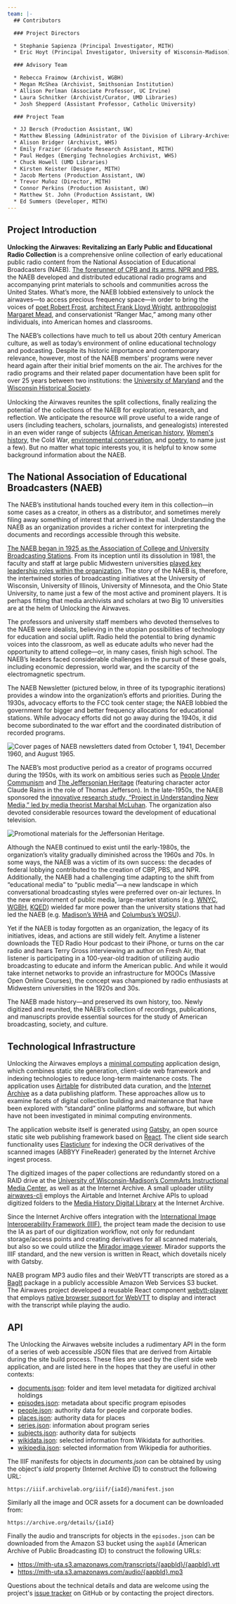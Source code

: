 ```yaml
---
team: |-
  ## Contributors

  ### Project Directors

  * Stephanie Sapienza (Principal Investigator, MITH)
  * Eric Hoyt (Principal Investigator, University of Wisconsin-Madison)

  ### Advisory Team

  * Rebecca Fraimow (Archivist, WGBH)
  * Megan McShea (Archivist, Smithsonian Institution)
  * Allison Perlman (Associate Professor, UC Irvine)
  * Laura Schnitker (Archivist/Curator, UMD Libraries)
  * Josh Shepperd (Assistant Professor, Catholic University)

  ### Project Team

  * JJ Bersch (Production Assistant, UW)
  * Matthew Blessing (Administrator of the Division of Library-Archives, WHS)
  * Alison Bridger (Archivist, WHS)
  * Emily Frazier (Graduate Research Assistant, MITH)
  * Paul Hedges (Emerging Technologies Archivist, WHS)
  * Chuck Howell (UMD Libraries)
  * Kirsten Keister (Designer, MITH)
  * Jacob Mertens (Production Assistant, UW)
  * Trevor Muñoz (Director, MITH)
  * Connor Perkins (Production Assistant, UW)
  * Matthew St. John (Production Assistant, UW)
  * Ed Summers (Developer, MITH)
---
```


## Project Introduction

**Unlocking the Airwaves: Revitalizing an Early Public and Educational Radio Collection** is a comprehensive online collection of early educational public radio content from the National Association of Educational Broadcasters (NAEB). [The forerunner of CPB and its arms, NPR and PBS](/exhibits/origins-of-the-naeb-and-educational-media/), the NAEB developed and distributed educational radio programs and accompanying print materials to schools and communities across the United States. What’s more, the NAEB lobbied extensively to unlock the airwaves—to access precious frequency space—in order to bring the voices of [poet Robert Frost](/exhibits/poetry-programming-in-the-naeb-collection/), [architect Frank Lloyd Wright](/episode/cpb-aacip-500-dn3zx76f), [anthropologist Margaret Mead](/episode/cpb-aacip-500-hx15rn7k), and conservationist “Ranger Mac,” among many other individuals, into American homes and classrooms.

The NAEB’s collections have much to tell us about 20th century American culture, as well as today’s environment of online educational technology and podcasting. Despite its historic importance and contemporary relevance, however, most of the NAEB members’ programs were never heard again after their initial brief moments on the air. The archives for the radio programs and their related paper documentation have been split for over 25 years between two institutions: the [University of Maryland](https://www.lib.umd.edu/univarchives/about-us) and the [Wisconsin Historical Society](https://www.wisconsinhistory.org).

Unlocking the Airwaves reunites the split collections, ﬁnally realizing the potential of the collections of the NAEB for exploration, research, and reflection. We anticipate the resource will prove useful to a wide range of users (including teachers, scholars, journalists, and genealogists) interested in an even wider range of subjects ([African American history](/search/?f=subject:African%20American%20History), [Women's history](/search/?f=subject:Women%27s%20History), the Cold War, [environmental conservation](/search/?f=subject:Ecology%20&%20the%20Environment), and [poetry](/exhibits/poetry-programming-in-the-naeb-collection/), to name just a few). But no matter what topic interests you, it is helpful to know some background information about the NAEB.

## The National Association of Educational Broadcasters (NAEB)

The NAEB’s institutional hands touched every item in this collection—in some cases as a creator, in others as a distributor, and sometimes merely filing away something of interest that arrived in the mail. Understanding the NAEB as an organization provides a richer context for interpreting the documents and recordings accessible through this website.

[The NAEB began in 1925 as the Association of College and University Broadcasting Stations](/exhibits/origins-of-the-naeb-and-educational-media/). From its inception until its dissolution in 1981, the faculty and staff at large public Midwestern universities [played key leadership roles within the organization](/exhibits/the-organizational-structure-of-the-naeb/). The story of the NAEB is, therefore, the intertwined stories of broadcasting initiatives at the University of Wisconsin, University of Illinois, University of Minnesota, and the Ohio State University, to name just a few of the most active and prominent players. It is perhaps fitting that media archivists and scholars at two Big 10 universities are at the helm of Unlocking the Airwaves.

The professors and university staff members who devoted themselves to the NAEB were idealists, believing in the utopian possibilities of technology for education and social uplift. Radio held the potential to bring dynamic voices into the classroom, as well as educate adults who never had the opportunity to attend college—or, in many cases, finish high school. The NAEB’s leaders faced considerable challenges in the pursuit of these goals, including economic depression, world war, and the scarcity of the electromagnetic spectrum.

The NAEB Newsletter (pictured below, in three of its typographic iterations) provides a window into the organization’s efforts and priorities. During the 1930s, advocacy efforts to the FCC took center stage; the NAEB lobbied the government for bigger and better frequency allocations for educational stations. While advocacy efforts did not go away during the 1940s, it did become subordinated to the war effort and the coordinated distribution of recorded programs.

![Cover pages of NAEB newsletters dated from October 1, 1941, December 1960, and August 1965.](../../images/naeb_newsletter_covers.jpg)

The NAEB’s most productive period as a creator of programs occurred during the 1950s, with its work on ambitious series such as [People Under Communism](/programs/people-under-communism) and [The Jeffersonian Heritage](/programs/the-jeffersonian-heritage) (featuring character actor Claude Rains in the role of Thomas Jefferson). In the late-1950s, the NAEB sponsored the [innovative research study, “Project in Understanding New Media,” led by media theorist Marshal McLuhan](/exhibits/marshall-mcluhan-and-the-understanding-media-project/). The organization also devoted considerable resources toward the development of educational television.

![Promotional materials for the Jeffersonian Heritage.](../../images/naeb-b072-f03_0005.jpg)

Although the NAEB continued to exist until the early-1980s, the organization’s vitality gradually diminished across the 1960s and 70s. In some ways, the NAEB was a victim of its own success: the decades of federal lobbying contributed to the creation of CBP, PBS, and NPR. Additionally, the NAEB had a challenging time adapting to the shift from “educational media” to “public media”—a new landscape in which conversational broadcasting styles were preferred over on-air lectures. In the new environment of public media, large-market stations (e.g. [WNYC](/search/?q=WNYC), [WGBH](/search/?q=WGBH), [KQED](/search/?q=KQED)) wielded far more power than the university stations that had led the NAEB (e.g. [Madison’s WHA](/search/?q=WHA) and [Columbus’s WOSU](/search/?q=WOSU)).

Yet if the NAEB is today forgotten as an organization, the legacy of its initiatives, ideas, and actions are still widely felt. Anytime a listener downloads the TED Radio Hour podcast to their iPhone, or turns on the car radio and hears Terry Gross interviewing an author on Fresh Air, that listener is participating in a 100-year-old tradition of utilizing audio broadcasting to educate and inform the American public. And while it would take internet networks to provide an infrastructure for MOOCs (Massive Open Online Courses), the concept was championed by radio enthusiasts at Midwestern universities in the 1920s and 30s.

The NAEB made history—and preserved its own history, too. Newly digitized and reunited, the NAEB’s collection of recordings, publications, and manuscripts provide essential sources for the study of American broadcasting, society, and culture.

## Technological Infrastructure

Unlocking the Airwaves employs a [minimal computing](https://go-dh.github.io/mincomp/about/) application design, which combines static site generation, client-side web framework and indexing technologies to reduce  long-term maintenance costs. The application uses [Airtable](https://airtable.com) for distributed data curation, and the [Internet Archive](https://archive.org) as a data publishing platform. These approaches allow us to examine facets of digital collection building and maintenance that have been explored with “standard” online platforms and software, but which have not been investigated in minimal computing environments.

The application website itself is generated using [Gatsby](https://www.gatsbyjs.com), an open source static site web publishing framework based on [React](https://reactjs.org). The client side search functionality uses [Elasticlunr](http://elasticlunr.com) for indexing the OCR derivatives of the scanned images (ABBYY FineReader) generated by the Internet Archive ingest process.

The digitized images of the paper collections are redundantly stored on a RAID drive at the [University of Wisconsin-Madison’s CommArts Instructional Media Center](https://commarts.wisc.edu), as well as at the Internet Archive. A small uploader utility [airwaves-cli](https://github.com/umd-mith/airwaves-cli/) employs the Airtable and Internet Archive APIs to upload digitized folders to the [Media History Digital Library](https://archive.org/details/mediahistory) at the Internet Archive.

Since the Internet Archive offers integration with the [International Image Interoperability Framework (IIIF)](https://iiif.io), the project team made the decision to use the IA as part of our digitization workflow, not only for redundant storage/access points and creating derivatives for all scanned materials, but also so we could utilize the [Mirador image viewer](https://projectmirador.org). Mirador supports the IIIF standard, and the new version is written in React, which dovetails nicely with Gatsby.

NAEB program MP3 audio files and their WebVTT transcripts are stored as a [BagIt](https://en.wikipedia.org/wiki/BagIt) package in a publicly accessible Amazon Web Services S3 bucket. The Airwaves project developed a reusable React component [webvtt-player](https://github.com/umd-mith/webvtt-player) that employs [native browser support for WebVTT](https://developer.mozilla.org/en-US/docs/Web/API/WebVTT_API) to display and interact with the transcript while playing the audio.

## API

The Unlocking the Airwaves website includes a rudimentary API in the form of a series of web accessible JSON files that are derived from Airtable during the site build process. These files are used by the client side web application, and are listed here in the hopes that they are useful in other contexts:

* [documents.json](/data/documents.json): folder and item level metadata for digitized archival holdings
* [episodes.json](/data/episodes.json): metadata about specific program episodes
* [people.json](/data/people.json): authority data for people and corporate bodies.
* [places.json](/data/places.json): authority data for places
* [series.json](/data/series.json): information about program series 
* [subjects.json](/data/subjects.json): authority data for subjects
* [wikidata.json](/data/wikidata.json): selected information from Wikidata for authorities.
* [wikipedia.json](/data/wikipedia.json): selected information from Wikipedia for authorities.

The IIIF manifests for objects in *documents.json* can be obtained by using the object's *iaId* property (Internet Archive ID) to construct the following URL: 

    https://iiif.archivelab.org/iiif/{iaId}/manifest.json
  
Similarly all the image and OCR assets for a document can be downloaded from:

    https://archive.org/details/{iaId}

Finally the audio and transcripts for objects in the `episodes.json` can be downloaded from the Amazon S3 bucket using the `aapbId` (American Archive of Public Broadcasting ID) to construct the following URLs:

* https://mith-uta.s3.amazonaws.com/transcripts/{aapbId}/{aapbId}.vtt
* https://mith-uta.s3.amazonaws.com/audio/{aapbId}.mp3

Questions about the technical details and data are welcome using the project's [issue tracker](https://github.com/umd-mith/airwaves/issues/) on GitHub or by contacting the project directors.
